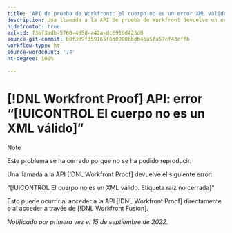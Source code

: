 ```yaml
---
title: 'API de prueba de Workfront: el cuerpo no es un error XML válido'
description: Una llamada a la API de prueba de Workfront devuelve un error.
hidefromtoc: true
exl-id: f3bf3adb-5760-465d-a42a-dc6919d423d0
source-git-commit: b0f3e9f359165f6d0900bbdb4ba5fa57cf43cffb
workflow-type: ht
source-wordcount: '74'
ht-degree: 100%

---
```


# [!DNL Workfront Proof] API: error “[!UICONTROL El cuerpo no es un XML válido]”

<!--On WFP and WFF TOCs-->

>[!NOTE]
>
>Este problema se ha cerrado porque no se ha podido reproducir.

Una llamada a la API [!DNL Workfront Proof] devuelve el siguiente error:

&quot;[!UICONTROL El cuerpo no es un XML válido. Etiqueta raíz no cerrada]&quot;

Esto puede ocurrir al acceder a la API [!DNL Workfront Proof] directamente o al acceder a través de [!DNL Workfront Fusion].

_Notificado por primera vez el 15 de septiembre de 2022._
